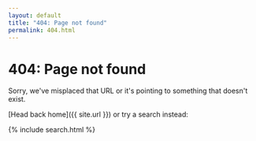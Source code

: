 ```yaml
---
layout: default
title: "404: Page not found"
permalink: 404.html
---
```


# 404: Page not found
Sorry, we've misplaced that URL or it's pointing to something that doesn't exist.
 
[Head back home]({{ site.url }}) or try a search instead: 

{% include search.html %}